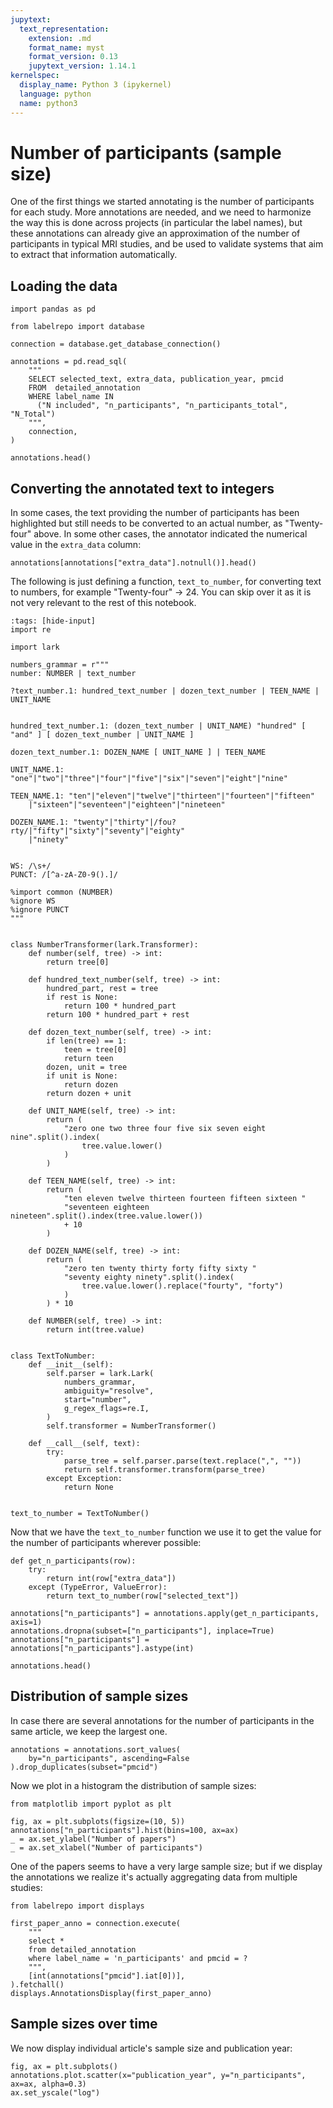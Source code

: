 ```yaml
---
jupytext:
  text_representation:
    extension: .md
    format_name: myst
    format_version: 0.13
    jupytext_version: 1.14.1
kernelspec:
  display_name: Python 3 (ipykernel)
  language: python
  name: python3
---
```


# Number of participants (sample size)

One of the first things we started annotating is the number of participants for each study.
More annotations are needed, and we need to harmonize the way this is done across projects (in particular the label names), but these annotations can already give an approximation of the number of participants in typical MRI studies, and be used to validate systems that aim to extract that information automatically.

## Loading the data


```{code-cell}
import pandas as pd

from labelrepo import database

connection = database.get_database_connection()

annotations = pd.read_sql(
    """
    SELECT selected_text, extra_data, publication_year, pmcid
    FROM  detailed_annotation
    WHERE label_name IN
      ("N included", "n_participants", "n_participants_total", "N_Total")
    """,
    connection,
)

annotations.head()
```

## Converting the annotated text to integers

In some cases, the text providing the number of participants has been highlighted but still needs to be converted to an actual number, as "Twenty-four" above.
In some other cases, the annotator indicated the numerical value in the `extra_data` column:

```{code-cell}
annotations[annotations["extra_data"].notnull()].head()
```

The following is just defining a function, `text_to_number`, for converting text to numbers, for example "Twenty-four" → 24. 
You can skip over it as it is not very relevant to the rest of this notebook.

```{code-cell}
:tags: [hide-input]
import re

import lark

numbers_grammar = r"""
number: NUMBER | text_number

?text_number.1: hundred_text_number | dozen_text_number | TEEN_NAME | UNIT_NAME


hundred_text_number.1: (dozen_text_number | UNIT_NAME) "hundred" [ "and" ] [ dozen_text_number | UNIT_NAME ]

dozen_text_number.1: DOZEN_NAME [ UNIT_NAME ] | TEEN_NAME

UNIT_NAME.1: "one"|"two"|"three"|"four"|"five"|"six"|"seven"|"eight"|"nine"

TEEN_NAME.1: "ten"|"eleven"|"twelve"|"thirteen"|"fourteen"|"fifteen"
    |"sixteen"|"seventeen"|"eighteen"|"nineteen"

DOZEN_NAME.1: "twenty"|"thirty"|/fou?rty/|"fifty"|"sixty"|"seventy"|"eighty"
    |"ninety"


WS: /\s+/
PUNCT: /[^a-zA-Z0-9().]/

%import common (NUMBER)
%ignore WS
%ignore PUNCT
"""


class NumberTransformer(lark.Transformer):
    def number(self, tree) -> int:
        return tree[0]

    def hundred_text_number(self, tree) -> int:
        hundred_part, rest = tree
        if rest is None:
            return 100 * hundred_part
        return 100 * hundred_part + rest

    def dozen_text_number(self, tree) -> int:
        if len(tree) == 1:
            teen = tree[0]
            return teen
        dozen, unit = tree
        if unit is None:
            return dozen
        return dozen + unit

    def UNIT_NAME(self, tree) -> int:
        return (
            "zero one two three four five six seven eight nine".split().index(
                tree.value.lower()
            )
        )

    def TEEN_NAME(self, tree) -> int:
        return (
            "ten eleven twelve thirteen fourteen fifteen sixteen "
            "seventeen eighteen nineteen".split().index(tree.value.lower())
            + 10
        )

    def DOZEN_NAME(self, tree) -> int:
        return (
            "zero ten twenty thirty forty fifty sixty "
            "seventy eighty ninety".split().index(
                tree.value.lower().replace("fourty", "forty")
            )
        ) * 10

    def NUMBER(self, tree) -> int:
        return int(tree.value)


class TextToNumber:
    def __init__(self):
        self.parser = lark.Lark(
            numbers_grammar,
            ambiguity="resolve",
            start="number",
            g_regex_flags=re.I,
        )
        self.transformer = NumberTransformer()

    def __call__(self, text):
        try:
            parse_tree = self.parser.parse(text.replace(",", ""))
            return self.transformer.transform(parse_tree)
        except Exception:
            return None


text_to_number = TextToNumber()
```

Now that we have the `text_to_number` function we use it to get the value for the number of participants wherever possible:

```{code-cell}
def get_n_participants(row):
    try:
        return int(row["extra_data"])
    except (TypeError, ValueError):
        return text_to_number(row["selected_text"])

annotations["n_participants"] = annotations.apply(get_n_participants, axis=1)
annotations.dropna(subset=["n_participants"], inplace=True)
annotations["n_participants"] = annotations["n_participants"].astype(int)

annotations.head()
```

## Distribution of sample sizes

In case there are several annotations for the number of participants in the same article, we keep the largest one.

```{code-cell}
annotations = annotations.sort_values(
    by="n_participants", ascending=False
).drop_duplicates(subset="pmcid")
```

Now we plot in a histogram the distribution of sample sizes:

```{code-cell}
from matplotlib import pyplot as plt

fig, ax = plt.subplots(figsize=(10, 5))
annotations["n_participants"].hist(bins=100, ax=ax)
_ = ax.set_ylabel("Number of papers")
_ = ax.set_xlabel("Number of participants")
```

One of the papers seems to have a very large sample size; but if we display the annotations we realize it's actually aggregating data from multiple studies:

```{code-cell}
from labelrepo import displays

first_paper_anno = connection.execute(
    """
    select *
    from detailed_annotation
    where label_name = 'n_participants' and pmcid = ?
    """,
    [int(annotations["pmcid"].iat[0])],
).fetchall()
displays.AnnotationsDisplay(first_paper_anno)
```

## Sample sizes over time

We now display individual article's sample size and publication year:

```{code-cell}
fig, ax = plt.subplots()
annotations.plot.scatter(x="publication_year", y="n_participants", ax=ax, alpha=0.3)
ax.set_yscale("log")
```
